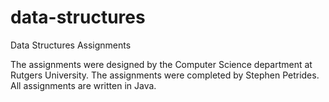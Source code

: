 # data-structures
Data Structures Assignments

The assignments were designed by the Computer Science department at Rutgers University. The assignments were completed by Stephen Petrides. All assignments are written in Java.
